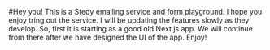 #Hey you!
This is a Stedy emailing service and form playground. I hope you enjoy tring out the service. I will be updating the features slowly as they develop. 
So, first it is starting as a good old Next.js app. We will continue from there after we have designed the UI of the app. Enjoy!
